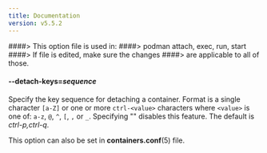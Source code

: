 ```yaml
---
title: Documentation
version: v5.5.2
---
```


####> This option file is used in:
####>   podman attach, exec, run, start
####> If file is edited, make sure the changes
####> are applicable to all of those.
#### **--detach-keys**=*sequence*

Specify the key sequence for detaching a container. Format is a single character `[a-Z]` or one or more `ctrl-<value>` characters where `<value>` is one of: `a-z`, `@`, `^`, `[`, `,` or `_`. Specifying "" disables this feature. The default is *ctrl-p,ctrl-q*.

This option can also be set in **containers.conf**(5) file.
